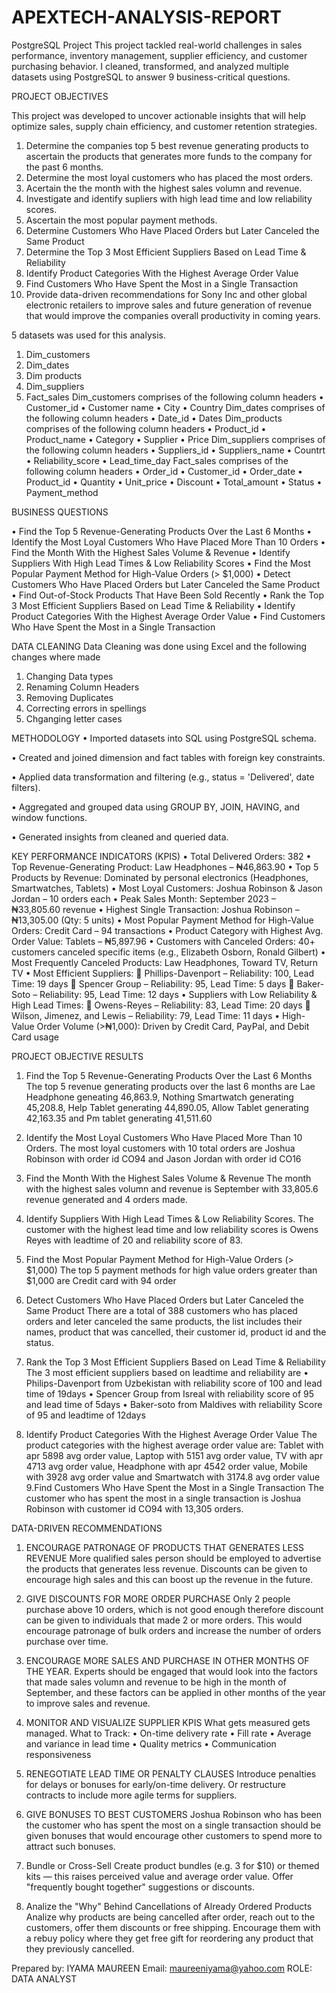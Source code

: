 # APEXTECH-ANALYSIS-REPORT
PostgreSQL Project
This project tackled real-world challenges in sales performance, inventory management, supplier efficiency, and customer purchasing behavior. I cleaned, transformed, and analyzed multiple datasets using PostgreSQL to answer 9 business-critical questions.

PROJECT OBJECTIVES


This project was developed to uncover actionable insights that will help optimize sales, supply chain efficiency, and customer retention strategies.
1.	Determine the companies top 5 best revenue generating products to ascertain the products that generates more funds to the company for the past 6 months.
2.	 Determine the most loyal customers who has placed the most orders.
3.	Acertain the  the month with the highest sales volumn and revenue.
4.	Investigate and identify supliers with high lead time and low reliability scores.
5.	Ascertain the most popular payment methods.
6.	Determine Customers Who Have Placed Orders but Later Canceled the Same Product
7.	Determine the Top 3 Most Efficient Suppliers Based on Lead Time & Reliability
8.	Identify Product Categories With the Highest Average Order Value
9.	Find Customers Who Have Spent the Most in a Single Transaction
10.	Provide data-driven recommendations for Sony Inc and other global electronic retailers to improve sales and future generation of revenue that would improve the companies overall productivity in coming years.

5 datasets was used for this analysis.
1.	Dim_customers
2.	Dim_dates
3.	Dim products
4.	Dim_suppliers
5.	Fact_sales
Dim_customers comprises of the following column headers
•	Customer_id
•	Customer name
•	City
•	Country
Dim_dates comprises of the following column headers
•	Date_id
•	Dates
Dim_products comprises of the following column headers
•	Product_id
•	Product_name
•	Category
•	Supplier
•	Price
Dim_suppliers comprises of the following column headers
•	Suppliers_id
•	Suppliers_name
•	Countrt
•	Reliability_score
•	Lead_time_day
Fact_sales comprises of the following column headers
•	Order_id
•	Customer_id
•	Order_date
•	Product_id
•	Quantity
•	Unit_price
•	Discount
•	Total_amount
•	Status
•	Payment_method

BUSINESS QUESTIONS


•	Find the Top 5 Revenue-Generating Products Over the Last 6 Months
•	Identify the Most Loyal Customers Who Have Placed More Than 10 Orders
•	Find the Month With the Highest Sales Volume & Revenue
•	Identify Suppliers With High Lead Times & Low Reliability Scores
•	Find the Most Popular Payment Method for High-Value Orders (> $1,000)
•	Detect Customers Who Have Placed Orders but Later Canceled the Same Product
•	Find Out-of-Stock Products That Have Been Sold Recently
•	Rank the Top 3 Most Efficient Suppliers Based on Lead Time & Reliability
•	Identify Product Categories With the Highest Average Order Value
•	Find Customers Who Have Spent the Most in a Single Transaction


DATA CLEANING
Data Cleaning was done using Excel and the following changes where made
1.	Changing Data types
2.	Renaming Column Headers
3.	Removing Duplicates
4.	Correcting errors in spellings
5.	Chganging letter cases

   
METHODOLOGY
•	Imported datasets into SQL using PostgreSQL schema.

•	Created and joined dimension and fact tables with foreign key constraints.

•	Applied data transformation and filtering (e.g., status = 'Delivered', date filters).

•	Aggregated and grouped data using GROUP BY, JOIN, HAVING, and window functions.

•	Generated insights from cleaned and queried data.



KEY PERFORMANCE INDICATORS (KPIS)
•	Total Delivered Orders: 382
•	Top Revenue-Generating Product: Law Headphones – ₦46,863.90
•	Top 5 Products by Revenue: Dominated by personal electronics (Headphones, Smartwatches, Tablets)
•	Most Loyal Customers: Joshua Robinson & Jason Jordan – 10 orders each
•	Peak Sales Month: September 2023 – ₦33,805.60 revenue
•	Highest Single Transaction: Joshua Robinson – ₦13,305.00 (Qty: 5 units)
•	Most Popular Payment Method for High-Value Orders: Credit Card – 94 transactions
•	Product Category with Highest Avg. Order Value: Tablets – ₦5,897.96
•	Customers with Canceled Orders: 40+ customers canceled specific items (e.g., Elizabeth Osborn, Ronald Gilbert)
•	Most Frequently Canceled Products: Law Headphones, Toward TV, Return TV
•	Most Efficient Suppliers:
	Phillips-Davenport – Reliability: 100, Lead Time: 19 days
	Spencer Group – Reliability: 95, Lead Time: 5 days
	Baker-Soto – Reliability: 95, Lead Time: 12 days
•	Suppliers with Low Reliability & High Lead Times:
	Owens-Reyes – Reliability: 83, Lead Time: 20 days
	Wilson, Jimenez, and Lewis – Reliability: 79, Lead Time: 11 days
•	High-Value Order Volume (>₦1,000): Driven by Credit Card, PayPal, and Debit Card usage

PROJECT OBJECTIVE RESULTS
1.	Find the Top 5 Revenue-Generating Products Over the Last 6 Months
The top 5 revenue generating products over the last 6 months are Lae Headphone geneating 46,863.9, Nothing Smartwatch generating 45,208.8, Help Tablet generating 44,890.05, Allow Tablet generating 42,163.35 and Pm tablet generating 41,511.60

2.	Identify the Most Loyal Customers Who Have Placed More Than 10 Orders.
The most loyal customers with 10 total orders are Joshua Robinson with order id CO94 and Jason Jordan with order id CO16
3.	Find the Month With the Highest Sales Volume & Revenue
The month with the highest sales volumn and revenue is September with 33,805.6 revenue generated and 4 orders made.
4.	Identify Suppliers With High Lead Times & Low Reliability Scores.
The customer with the highest lead time and low reliability scores is Owens Reyes with leadtime of 20 and reliability score of 83.
5.	Find the Most Popular Payment Method for High-Value Orders (> $1,000)
The top 5 payment methods for high value orders greater than $1,000 are Credit card with 94 order
6.	Detect Customers Who Have Placed Orders but Later Canceled the Same Product
There are a total of 388 customers who has placed orders and leter canceled the same products, the list includes their names, product that was cancelled, their customer id, product id and the status.
7.	Rank the Top 3 Most Efficient Suppliers Based on Lead Time & Reliability
The 3 most efficient suppliers based on leadtime and reliability are 
•	Philips-Davenport from Uzbekistan with reliability score of 100 and lead time of 19days
•	Spencer Group from Isreal with reliability score of 95 and lead time of 5days
•	Baker-soto from Maldives with reliability Score of 95 and leadtime of 12days
8. Identify Product Categories With the Highest Average Order Value
The product categories with the highest average order value are:  Tablet with apr 5898 avg order value, Laptop with 5151 avg order value, TV with apr  4713 avg order value, Headphone with apr 4542 order value, Mobile with 3928 avg order value and Smartwatch with 3174.8 avg order value
9.Find Customers Who Have Spent the Most in a Single Transaction
The customer who has spent the most in a single transaction is Joshua Robinson with customer id CO94 with 13,305 orders.

DATA-DRIVEN RECOMMENDATIONS
1.	ENCOURAGE PATRONAGE OF PRODUCTS THAT GENERATES LESS REVENUE
More qualified sales person should be employed to advertise the products that generates less revenue. Discounts can be given to encourage high sales and this can boost up the revenue in the future.
2.	GIVE DISCOUNTS FOR MORE ORDER PURCHASE
Only 2 people purchase above 10 orders, which is not good enough therefore discount can be given to individuals that made 2 or more orders. This would encourage patronage of bulk orders and increase the number of orders purchase over time.
3.	ENCOURAGE MORE SALES AND PURCHASE IN OTHER MONTHS OF THE YEAR.
Experts should be engaged that would look into the factors that made sales volumn and revenue to be high in the month of September, and these factors can be applied in other months of the year to improve sales and revenue. 


4.	MONITOR AND VISUALIZE SUPPLIER KPIS
What gets measured gets managed. What to Track:
•	On-time delivery rate
•	Fill rate
•	Average and variance in lead time
•	Quality metrics
•	Communication responsiveness

5.	RENEGOTIATE LEAD TIME OR PENALTY CLAUSES
Introduce penalties for delays or bonuses for early/on-time delivery. Or restructure contracts to include more agile terms for suppliers.
6.	GIVE BONUSES TO BEST CUSTOMERS
Joshua Robinson who has been the customer who has spent the most on a single transaction should be given bonuses that would encourage other customers to spend more to attract such bonuses.
7.	Bundle or Cross-Sell
Create product bundles (e.g. 3 for $10) or themed kits — this raises perceived value and average order value.
Offer "frequently bought together" suggestions or discounts.
8.	Analize the "Why" Behind Cancellations of Already Ordered Products
Analize why products are being cancelled after order, reach out to the customers, offer them discounts or free shipping.
Encourage them with a rebuy policy where they get free gift for reordering any product that they previously cancelled.



Prepared by:
IYAMA MAUREEN
Email: maureeniyama@yahoo.com
ROLE: DATA ANALYST





